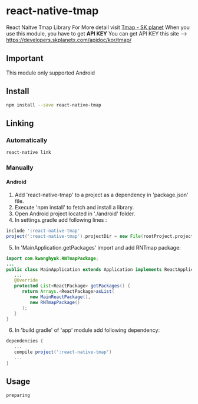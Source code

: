 # react-native-tmap
React Naitve Tmap Library
For More detail visit [Tmap - SK planet](https://developers.skplanetx.com/apidoc/kor/tmap/)
When you use this module, you have to get **API KEY**
You can get API KEY this site --> <https://developers.skplanetx.com/apidoc/kor/tmap/>

## Important
This module only supported Android

## Install
```bash
npm install --save react-native-tmap
```

## Linking

### Automatically
```bash
react-native link
```

### Manually

#### Android

1) Add 'react-native-tmap' to a project as a dependency in 'package.json' file.
2) Execute 'npm install' to fetch and install a library.
3) Open Android project located in './android' folder.
4) In settings.gradle add following lines :
```groovy
include ':react-native-tmap'
project(':react-native-tmap').projectDir = new File(rootProject.projectDir, '../node_modules/react-native-tmap/android')
```
5) In 'MainApplication.getPackages' import and add RNTmap package:
```java
import com.kwanghyuk.RNTmapPackage;
...
public class MainApplication extends Application implements ReactApplication {
   ...
   @Override
   protected List<ReactPackage> getPackages() {
      return Arrays.<ReactPackage>asList(
         new MainReactPackage(),
         new RNTmapPackage()
      );
   }
}
```
6) In 'build.gradle' of 'app' module add following dependency:
```groovy
dependencies {
   ...
   compile project(':react-native-tmap')
   ...
}
```



## Usage
``` 
preparing
```
